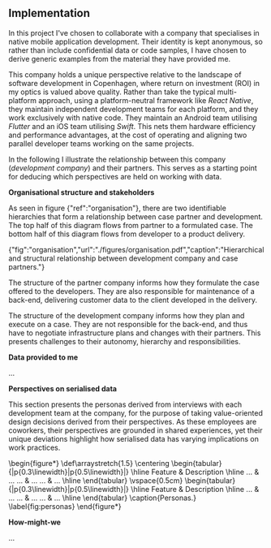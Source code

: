 Implementation
---

In this project I've chosen to collaborate with a company that specialises in native mobile application development. Their identity is kept anonymous, so rather than include confidential data or code samples, I have chosen to derive generic examples from the material they have provided me.

This company holds a unique perspective relative to the landscape of software development in Copenhagen, where return on investment (ROI) in my optics is valued above quality. Rather than take the typical multi-platform approach, using a platform-neutral framework like _React Native_, they maintain independent development teams for each platform, and they work exclusively with native code. They maintain an Android team utilising _Flutter_ and an iOS team utilising _Swift_. This nets them hardware efficiency and performance advantages, at the cost of operating and aligning two parallel developer teams working on the same projects.

In the following I illustrate the relationship between this company (_development company_) and their partners. This serves as a starting point for deducing which perspectives are held on working with data.

**Organisational structure and stakeholders**

As seen in figure {"ref":"organisation"}, there are two identifiable hierarchies that form a relationship between case partner and development. The top half of this diagram flows from partner to a formulated case. The bottom half of this diagram flows from developer to a product delivery.

{"fig":"organisation","url":"./figures/organisation.pdf","caption":"Hierarchical and structural relationship between development company and case partners."}

The structure of the partner company informs how they formulate the case offered to the developers. They are also responsible for maintenance of a back-end, delivering customer data to the client developed in the delivery.

The structure of the development company informs how they plan and execute on a case. They are not responsible for the back-end, and thus have to negotiate infrastructure plans and changes with their partners. This presents challenges to their autonomy, hierarchy and responsibilities.

**Data provided to me**

...

**Perspectives on serialised data**

This section presents the personas derived from interviews with each development team at the company, for the purpose of taking value-oriented design decisions derived from their perspectives. As these employees are coworkers, their perspectives are grounded in shared experiences, yet their unique deviations highlight how serialised data has varying implications on work practices.

\begin{figure*}
\def\arraystretch{1.5}
\centering
\begin{tabular}{|p{0.3\linewidth}|p{0.5\linewidth}|}
\hline
Feature & Description
\hline
... & ... 
... & ... 
... & ... 
\hline
\end{tabular}
\vspace{0.5cm}
\begin{tabular}{|p{0.3\linewidth}|p{0.5\linewidth}|}
\hline
Feature & Description
\hline
... & ... 
... & ... 
... & ... 
\hline
\end{tabular}
\caption{Personas.}
\label{fig:personas}
\end{figure*}

**How-might-we**

...

<br>

